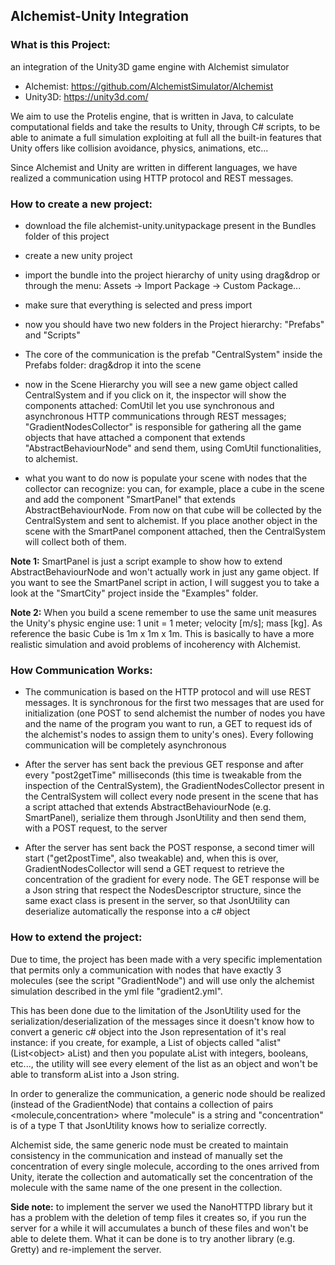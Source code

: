 ## Alchemist-Unity Integration

### What is this Project:
an integration of the Unity3D game engine with Alchemist simulator

* Alchemist: https://github.com/AlchemistSimulator/Alchemist
* Unity3D: https://unity3d.com/

We aim to use the Protelis engine, that is written in Java, to calculate computational fields and take the results to Unity, through C# scripts, to be able to animate a full simulation exploiting at full all the built-in features that Unity offers like collision avoidance, physics, animations, etc...

Since Alchemist and Unity are written in different languages, we have realized a communication using HTTP protocol and REST messages.

### How to create a new project:

* download the file alchemist-unity.unitypackage present in the Bundles folder of this project


* create a new unity project


* import the bundle into the project hierarchy of unity using drag&drop or through the menu: Assets -> Import Package -> Custom Package...


* make sure that everything is selected and press import


* now you should have two new folders in the Project hierarchy: "Prefabs" and "Scripts"


* The core of the communication is the prefab "CentralSystem" inside the Prefabs folder: drag&drop it into the scene


* now in the Scene Hierarchy you will see a new game object called CentralSystem and if you click on it, the inspector will show the components attached: ComUtil let you use synchronous and asynchronous HTTP communications through REST messages; "GradientNodesCollector" is responsible for gathering all the game objects that have attached a component that extends "AbstractBehaviourNode" and send them, using ComUtil functionalities, to alchemist.


* what you want to do now is populate your scene with nodes that the collector can recognize: you can, for example, place a cube in the scene and add the component "SmartPanel" that extends AbstractBehaviourNode. From now on that cube will be collected by the CentralSystem and sent to alchemist. If you place another object in the scene with the SmartPanel component attached, then the CentralSystem will collect both of them.

**Note 1:** SmartPanel is just a script example to show how to extend AbstractBehaviourNode and won't actually work in just any game object. If you want to see the SmartPanel script in action, I will suggest you to take a look at the "SmartCity" project inside the "Examples" folder.

**Note 2:** When you build a scene remember to use the same unit measures the Unity's physic engine use: 1 unit = 1 meter; velocity [m/s]; mass [kg]. As reference the basic Cube is 1m x 1m x 1m. This is basically to have a more realistic simulation and avoid problems of incoherency with Alchemist.
 
### How Communication Works:

* The communication is based on the HTTP protocol and will use REST messages. It is synchronous for the first two messages that are used for initialization (one POST to send alchemist the number of nodes you have and the name of the program you want to run, a GET to request ids of the alchemist's nodes to assign them to unity's ones). Every following communication will be completely asynchronous


* After the server has sent back the previous GET response and after every "post2getTime" milliseconds (this time is tweakable from the inspection of the CentralSystem), the GradientNodesCollector present in the CentralSystem will collect every node present in the scene that has a script attached that extends AbstractBehaviourNode (e.g. SmartPanel), serialize them through JsonUtility and then send them, with a POST request, to the server


* After the server has sent back the POST response, a second timer will start ("get2postTime", also tweakable) and, when this is over, GradientNodesCollector will send a GET request to retrieve the concentration of the gradient for every node. The GET response will be a Json string that respect the NodesDescriptor structure, since the same exact class is present in the server, so that JsonUtility can deserialize automatically the response into a c# object

### How to extend the project:

Due to time, the project has been made with a very specific implementation that permits only a communication with nodes that have exactly 3 molecules (see the script "GradientNode") and will use only the alchemist simulation described in the yml file "gradient2.yml".

This has been done due to the limitation of the JsonUtility used for the serialization/deserialization of the messages since it doesn't know how to convert a generic c# object into the Json representation of it's real instance: if you create, for example, a List of objects called "alist" (List\<object\> aList) and then you populate aList with integers, booleans, etc..., the utility will see every element of the list as an object and won't be able to transform aList into a Json string.

In order to generalize the communication, a generic node should be realized (instead of the GradientNode) that contains a collection of pairs \<molecule,concentration\> where "molecule" is a string and "concentration" is of a type T that JsonUtility knows how to serialize correctly.

Alchemist side, the same generic node must be created to maintain consistency in the communication and instead of manually set the concentration of every single molecule, according to the ones arrived from Unity, iterate the collection and automatically set the concentration of the molecule with the same name of the one present in the collection.

**Side note:** to implement the server we used the NanoHTTPD library but it has a problem with the deletion of temp files it creates so, if you run the server for a while it will accumulates a bunch of these files and won't be able to delete them. What it can be done is to try another library (e.g. Gretty) and re-implement the server.

